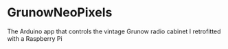 # GrunowNeoPixels
The Arduino app that controls the vintage Grunow radio cabinet I retrofitted with a Raspberry Pi
